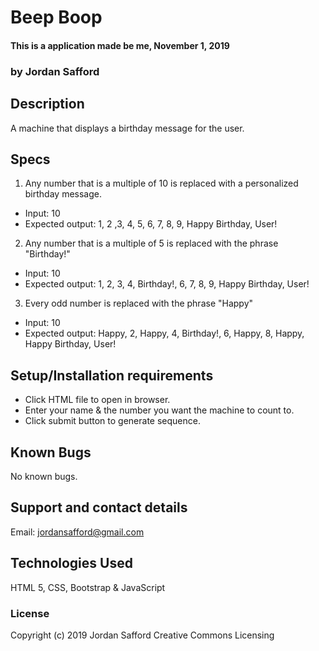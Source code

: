 # Beep Boop

#### This is a application made be me, November 1, 2019

### by Jordan Safford

## Description 

A machine that displays a birthday message for the user.

## Specs

1. Any number that is a multiple of 10 is replaced with a personalized birthday message.
 * Input: 10
 * Expected output: 1, 2 ,3, 4, 5, 6, 7, 8, 9, Happy Birthday, User!
2. Any number that is a multiple of 5 is replaced with the phrase "Birthday!"
 * Input: 10
 * Expected output: 1, 2, 3, 4, Birthday!, 6, 7, 8, 9, Happy Birthday, User!
3. Every odd number is replaced with the phrase "Happy"
 * Input: 10
 * Expected output: Happy, 2, Happy, 4, Birthday!, 6, Happy, 8, Happy, Happy Birthday, User!




## Setup/Installation requirements

* Click HTML file to open in browser.
* Enter your name & the number you want the machine to count to.
* Click submit button to generate sequence.

## Known Bugs

<!-- Zero is being counted as a factor of ten, probably due to using the modulus formula. -->
No known bugs.

## Support and contact details

Email: jordansafford@gmail.com

## Technologies Used

HTML 5, CSS, Bootstrap & JavaScript

### License


Copyright (c) 2019 Jordan Safford Creative Commons Licensing
